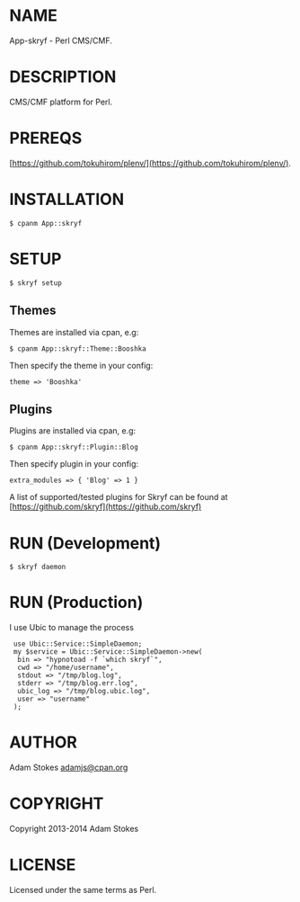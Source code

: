 # NAME

App-skryf - Perl CMS/CMF.

# DESCRIPTION

CMS/CMF platform for Perl.

# PREREQS

[https://github.com/tokuhirom/plenv/](https://github.com/tokuhirom/plenv/).

# INSTALLATION

    $ cpanm App::skryf

# SETUP

    $ skryf setup

## Themes

Themes are installed via cpan, e.g:

    $ cpanm App::skryf::Theme::Booshka

Then specify the theme in your config:

    theme => 'Booshka'

## Plugins

Plugins are installed via cpan, e.g:

    $ cpanm App::skryf::Plugin::Blog

Then specify plugin in your config:

    extra_modules => { 'Blog' => 1 }

A list of supported/tested plugins for Skryf can be found at [https://github.com/skryf](https://github.com/skryf)

# RUN (Development)

    $ skryf daemon

# RUN (Production)

I use Ubic to manage the process

     use Ubic::Service::SimpleDaemon;
     my $service = Ubic::Service::SimpleDaemon->new(
      bin => "hypnotoad -f `which skryf`",
      cwd => "/home/username",
      stdout => "/tmp/blog.log",
      stderr => "/tmp/blog.err.log",
      ubic_log => "/tmp/blog.ubic.log",
      user => "username"
     );

# AUTHOR

Adam Stokes <adamjs@cpan.org>

# COPYRIGHT

Copyright 2013-2014 Adam Stokes

# LICENSE

Licensed under the same terms as Perl.
